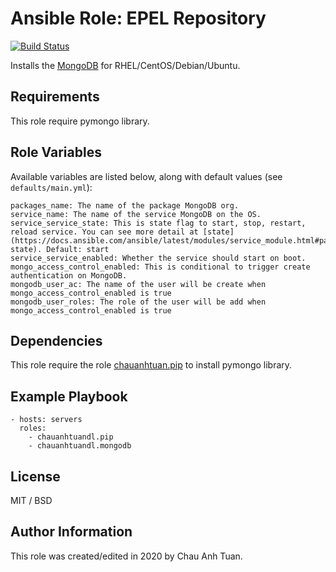 # Ansible Role: EPEL Repository

[![Build Status](https://travis-ci.org/chauanhtuandl/ansible-role.mongodb.svg?branch=master)](https://travis-ci.org/chauanhtuandl/ansible-role.mongodb)

Installs the [MongoDB](https://www.mongodb.com/) for RHEL/CentOS/Debian/Ubuntu.

## Requirements

This role require pymongo library.

## Role Variables

Available variables are listed below, along with default values (see `defaults/main.yml`):

    packages_name: The name of the package MongoDB org.
    service_name: The name of the service MongoDB on the OS.
    service_service_state: This is state flag to start, stop, restart, reload service. You can see more detail at [state](https://docs.ansible.com/ansible/latest/modules/service_module.html#parameter-state). Default: start
    service_service_enabled: Whether the service should start on boot.
    mongo_access_control_enabled: This is conditional to trigger create authentication on MongoDB.
    mongodb_user_ac: The name of the user will be create when mongo_access_control_enabled is true
    mongodb_user_roles: The role of the user will be add when mongo_access_control_enabled is true

## Dependencies

This role require the role [chauanhtuan.pip](https://github.com/chauanhtuandl/ansible-role.pip) to install pymongo library.

## Example Playbook

    - hosts: servers
      roles:
        - chauanhtuandl.pip
        - chauanhtuandl.mongodb

## License

MIT / BSD

## Author Information

This role was created/edited in 2020 by Chau Anh Tuan.
